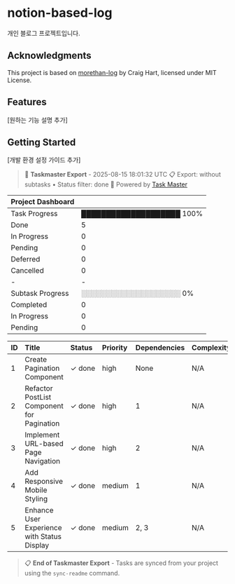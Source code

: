 # notion-based-log

개인 블로그 프로젝트입니다.

## Acknowledgments

This project is based on [morethan-log](https://github.com/morethanmin/morethan-log) by Craig Hart, licensed under MIT License.

## Features

[원하는 기능 설명 추가]

## Getting Started

[개발 환경 설정 가이드 추가]

<!-- TASKMASTER_EXPORT_START -->
> 🎯 **Taskmaster Export** - 2025-08-15 18:01:32 UTC
> 📋 Export: without subtasks • Status filter: done
> 🔗 Powered by [Task Master](https://task-master.dev?utm_source=github-readme&utm_medium=readme-export&utm_campaign=notion-based-log&utm_content=task-export-link)

| Project Dashboard |  |
| :-                |:-|
| Task Progress     | ████████████████████ 100% |
| Done | 5 |
| In Progress | 0 |
| Pending | 0 |
| Deferred | 0 |
| Cancelled | 0 |
|-|-|
| Subtask Progress | ░░░░░░░░░░░░░░░░░░░░ 0% |
| Completed | 0 |
| In Progress | 0 |
| Pending | 0 |


| ID | Title | Status | Priority | Dependencies | Complexity |
| :- | :-    | :-     | :-       | :-           | :-         |
| 1 | Create Pagination Component | ✓&nbsp;done | high | None | N/A |
| 2 | Refactor PostList Component for Pagination | ✓&nbsp;done | high | 1 | N/A |
| 3 | Implement URL-based Page Navigation | ✓&nbsp;done | high | 2 | N/A |
| 4 | Add Responsive Mobile Styling | ✓&nbsp;done | medium | 1 | N/A |
| 5 | Enhance User Experience with Status Display | ✓&nbsp;done | medium | 2, 3 | N/A |

> 📋 **End of Taskmaster Export** - Tasks are synced from your project using the `sync-readme` command.
<!-- TASKMASTER_EXPORT_END -->
